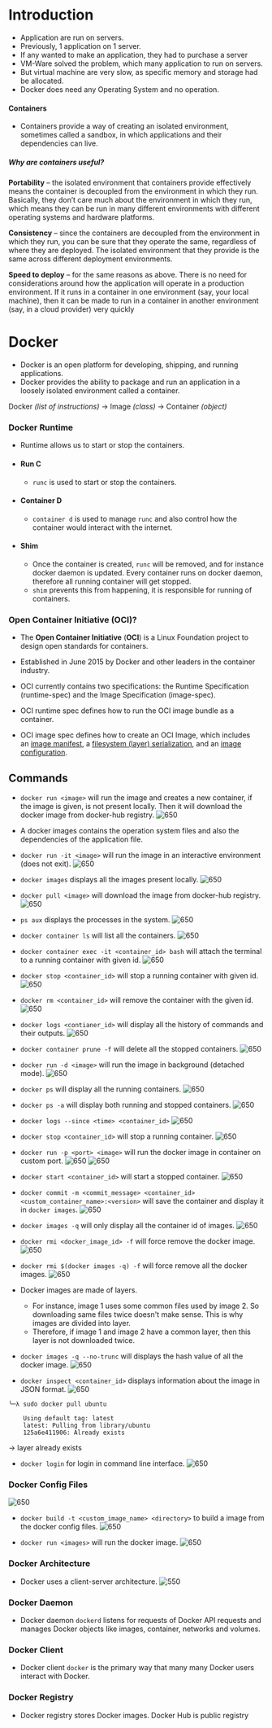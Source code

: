 # Introduction
- Application are run on servers.
- Previously, 1 application on 1 server.
- If any wanted to make an application, they had to purchase a server
- VM-Ware solved the problem, which many application to run on servers.
- But virtual machine are very slow, as specific memory and storage had be allocated.
- Docker does need any Operating System and no operation.

#### Containers

- Containers provide a way of creating an isolated environment, sometimes called a sandbox, in which applications and their dependencies can live.

##### Why are containers useful?

**Portability** – the isolated environment that containers provide effectively means the container is decoupled from the environment in which they run. Basically, they don’t care much about the environment in which they run, which means they can be run in many different environments with different operating systems and hardware platforms.

**Consistency** – since the containers are decoupled from the environment in which they run, you can be sure that they operate the same, regardless of where they are deployed. The isolated environment that they provide is the same across different deployment environments.

**Speed to deploy** – for the same reasons as above. There is no need for considerations around how the application will operate in a production environment. If it runs in a container in one environment (say, your local machine), then it can be made to run in a container in another environment (say, in a cloud provider) very quickly

# Docker 
- Docker is an open platform for developing, shipping, and running applications. 
- Docker provides the ability to package and run an application in a loosely isolated environment called a container. 

Docker _(list of instructions)_ -> Image _(class)_ -> Container _(object)_

### Docker Runtime
- Runtime allows us to start or stop the containers.
- #### Run C
	- `runc` is used to start or stop the containers.
- #### Container D
	- `container d` is used to manage `runc` and also control how the container would interact with the internet.
- #### Shim 
	- Once the container is created, `runc` will be removed, and for instance docker daemon is updated. Every container runs on docker daemon, therefore all running container will get stopped.
	- `shim` prevents this from happening, it is responsible for running of containers.

### **Open Container Initiative (OCI)?**

- The **Open Container Initiative** (**OCI**) is a Linux Foundation project to design open standards for containers.
  
- Established in June 2015 by Docker and other leaders in the container industry.
  
- OCI currently contains two specifications: the Runtime Specification (runtime-spec) and the Image Specification (image-spec).
  
- OCI runtime spec defines how to run the OCI image bundle as a container.
  
- OCI image spec defines how to create an OCI Image, which includes an [image manifest](https://github.com/opencontainers/image-spec/blob/master/manifest.md), a [filesystem (layer) serialization](https://github.com/opencontainers/image-spec/blob/master/layer.md), and an [image configuration](https://github.com/opencontainers/image-spec/blob/master/config.md).

## Commands

- `docker run <image>` will run the image and creates a new container, if the image is given, is not present locally. Then it will download the docker image from docker-hub registry.
![650](images/hello-world.png)
  
- A docker images contains the operation system files and also the dependencies of the application file.
  
- `docker run -it <image>` will run the image in an interactive environment (does not exit).
  ![650](images/dockerrun-it.png)
 
- `docker images` displays all the images present locally.
  ![650](images/dockerimages.png)

- `docker pull <image>` will download the image from docker-hub registry.
  ![650](images/dockerpull.png)

- `ps aux` displays the processes in the system.
  ![650](images/psaux.png)
  
- `docker container ls` will list all the containers.
  ![650](images/dockercontainerls.png)
  
- `docker container exec -it <container_id> bash` will attach the terminal to a running container with given id.
  ![650](images/dockercontainerexec-it.png)
  
- `docker stop <container_id>` will stop a running container with given id.
  ![650](images/dockerstop.png)
  
- `docker rm <container_id>` will remove the container with the given id.
  ![650](images/dockerrm.png)
  
- `docker logs <contianer_id>` will display all the history of commands and their outputs.
  ![650](images/dockerlogs.png)
  
- `docker container prune -f` will delete all the stopped containers.
  ![650](images/dockercontainerprune-f.png)

- `docker run -d <image>` will run the image in background (detached mode).
  ![650](images/dockerrun-d.png)
  
- `docker ps` will display all the running containers. 
  ![650](images/dockerps.png)

- `docker ps -a` will display both running and stopped containers.
  ![650](images/dockerps-a.png)

- `docker logs --since <time> <container_id>`
  ![650](images/dockerlogs--since.png) 
  
- `docker stop <container_id>` will stop a running container.
  ![650](images/dockerstop.png)
  
- `docker run -p <port> <image>` will run the docker image in container on custom port.
![650](images/dockerrun-d-p.png)
  ![650](images/dockerrun-p.png)
  
- `docker start <container_id>` will start a stopped container.
  ![650](images/dockerstart.png)
- `docker commit -m <commit_message> <container_id> <custom_container_name>:<version>` will save the container and display it in `docker images`.
  ![650](images/dockercommit-m.png) 
  
- `docker images -q` will only display all the container id of images.
  ![650](images/dockerimages-q.png)

- `docker rmi <docker_image_id> -f` will force remove the docker image.
  ![650](images/dockerrmi-f.png)
  
- `docker rmi $(docker images -q) -f` will force remove all the docker images.
  ![650](images/dockerrmi$(dockerimages-q)-f.png)
  
- Docker images are made of layers.
	- For instance, image 1 uses some common files used by image 2. So downloading same files twice doesn't make sense. This is why images are divided into layer.
	- Therefore, if image 1 and image 2 have a common layer, then this layer is not downloaded twice.

- `docker images -q --no-trunc` will displays the hash value of all the docker image.
  ![650](images/dockerimages-q--no-trunc.png)

- `docker inspect <container_id>` displays information about the image in JSON format.
  ![650](images/dockerinspect.png)
  
``` 
╰─λ sudo docker pull ubuntu  

	Using default tag: latest  
	latest: Pulling from library/ubuntu  
	125a6e411906: Already exists
```
-> layer already exists

- `docker login` for login in command line interface.
![650](images/dockerlogin.png)
  
### Docker Config Files

![650](images/catdockerfile.png)

- `docker build -t <custom_image_name> <directory>` to build a image from the docker config files.
![650](images/dockerbuild-t.png)

- `docker run <images>` will run the docker image.
![650](images/dockerruncustom.png)

### Docker Architecture
- Docker uses a client-server architecture.
![550](images/DockerArchitecture.png)

### Docker Daemon
- Docker daemon `dockerd` listens for requests of Docker API requests and manages Docker objects like images, container, networks and volumes.
  
### Docker Client
- Docker client `docker` is the primary way that many many Docker users interact with Docker.
  
### Docker Registry
- Docker registry stores Docker images. Docker Hub is public registry 
